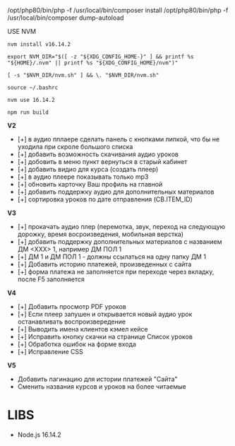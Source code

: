 /opt/php80/bin/php -f /usr/local/bin/composer install
/opt/php80/bin/php -f /usr/local/bin/composer dump-autoload

USE NVM

`nvm install v16.14.2`

`export NVM_DIR="$([ -z "${XDG_CONFIG_HOME-}" ] && printf %s "${HOME}/.nvm" || printf %s "${XDG_CONFIG_HOME}/nvm")"`

`[ -s "$NVM_DIR/nvm.sh" ] && \. "$NVM_DIR/nvm.sh"`

`source ~/.bashrc`

`nvm use 16.14.2` 

`npm run build`

**V2**
- [+] в аудио пплаере сделать панель с кнопками липкой, что бы не уходила при скроле большого списка
- [+] добавить возможность скачивания аудио уроков
- [+] добовить в меню пункт вернуться в старый кабинет
- [+] добавить видио для курса (создать плеер)
- [+] в аудио плеере показывать только mp3
- [+] обновить карточку Ваш профиль на главной
- [+] добавить поддержку аудио для дополнительных материалов
- [+] сортировка уроков по дате отправления (CB.ITEM_ID)

**V3**
- [+] прокачать аудио плер (перемотка, звук, переход на следующую дорожку, время восроизведения, мобильная верстка)
- [+] добавить поддержку дополнительных материалов с названием ДМ <ХХХ> 1, например ДМ ПОЛ 1
- [+] ДМ 1 и ДМ ПОЛ 1 - должны ссылаться на одну папку ДМ 1
- [+] Добавить историю платежей, произведенных с сайта
- [+] форма платежа не заполняется при переходе через вкладку, после F5 заполняется

**V4**
- [+] Добавить просмотр PDF уроков
- [+] Если плеер запушен и открывается новый аудио урок останавливать воспроизвередение
- [+] Выводить имена клиентов кэмел кейсе
- [+] Исправить кнопку скачки на странице Список уроков
- [+] Обработка ошибок на форме входа
- [+] Исправление CSS

**V5**
- Добавить пагинацию для истории платежей "Сайта"
- Сменить названия курсов и уроков на более читаемые

# LIBS
- Node.js 16.14.2
